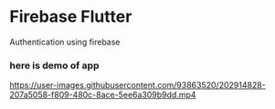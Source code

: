 # Firebase Flutter

Authentication using firebase

### here is demo of app
https://user-images.githubusercontent.com/93863520/202914828-207a5058-f809-480c-8ace-5ee6a309b9dd.mp4

